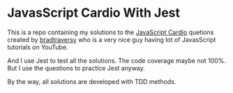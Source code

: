 # JavasScript Cardio With Jest

This is a repo containing my solutions to the [JavaScript Cardio](https://github.com/bradtraversy/javascript_cardio) quetions created by [bradtraversy](https://github.com/bradtraversy) who is a very nice guy having lot of JavasScript tutorials on YouTube.

And I use Jest to test all the solutions. The code coverage maybe not 100%. But I use the questions to practice Jest anyway.

By the way, all solutions are developed with TDD methods.
